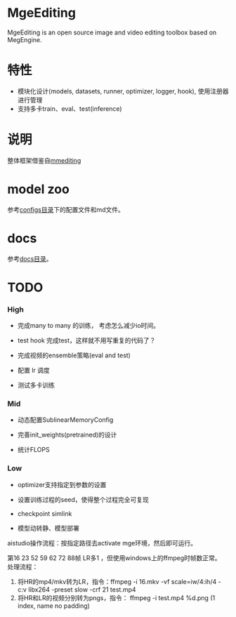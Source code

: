 # MgeEditing
MgeEditing is an open source image and video editing toolbox based on MegEngine.

# 特性
* 模块化设计(models, datasets, runner, optimizer, logger, hook), 使用注册器进行管理
* 支持多卡train、eval、test(inference)

# 说明
整体框架借鉴自[mmediting](https://github.com/open-mmlab/mmediting)  

# model zoo
参考[configs目录](https://github.com/Feynman1999/MgeEditing/tree/master/configs)下的配置文件和md文件。

# docs
参考[docs目录](https://github.com/Feynman1999/MgeEditing/tree/master/docs)。

# TODO

### High
* 完成many to many 的训练， 考虑怎么减少io时间。

* test hook 完成test，这样就不用写重复的代码了？

* 完成视频的ensemble策略(eval and test)

* 配置 lr 调度

* 测试多卡训练

### Mid
* 动态配置SublinearMemoryConfig

* 完善init_weights(pretrained)的设计

* 统计FLOPS

### Low
* optimizer支持指定到参数的设置

* 设置训练过程的seed，使得整个过程完全可复现

* checkpoint simlink

* 模型动转静、模型部署


aistudio操作流程：按指定路径去activate mge环境，然后即可运行。


第16 23 52 59 62 72 88帧 LR多1 ，但使用windows上的ffmpeg时帧数正常。
处理流程：
1. 将HR的mp4/mkv转为LR，指令：ffmpeg -i 16.mkv -vf scale=iw/4:ih/4 -c:v libx264 -preset slow -crf 21 test.mp4
2. 将HR和LR的视频分别转为pngs，指令： ffmpeg -i test.mp4  %d.png   (1 index, name no padding)